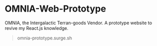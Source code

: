 # OMNIA-Web-Prototype
OMNIA, the Intergalactic Terran-goods Vendor. A prototype website to revive my React.js knowledge.

> omnia-prototype.surge.sh
